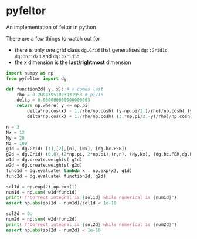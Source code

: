 # pyfeltor
An implementation of feltor in python


There are a few things to watch out for
- there is only one grid class `dg.Grid` that generalises `dg::Grid1d`, `dg::Grid2d` and `dg::Grid3d`
- the x dimension is the **last/rightmost** dimension

```python
import numpy as np
from pyfeltor import dg

def function2d( y, x): # x comes last
    rho = 0.20943951023931953 # pi/15
    delta = 0.050000000000000003
    return np.where( y <= np.pi,
        delta*np.cos(x) - 1./rho/np.cosh( (y-np.pi/2.)/rho)/np.cosh( (y-np.pi/2.)/rho),
        delta*np.cos(x) + 1./rho/np.cosh( (3.*np.pi/2.-y)/rho)/np.cosh( (3.*np.pi/2.-y)/rho))

n = 3
Nx = 12
Ny = 28
Nz = 100
g1d = dg.Grid( [1],[2],[n], [Nx], [dg.bc.PER])
g2d = dg.Grid( (0,0),(2*np.pi, 2*np.pi),(n,n), (Ny,Nx), (dg.bc.PER,dg.bc.PER)) # first y then x!!
w1d = dg.create.weights( g1d)
w2d = dg.create.weights( g2d)
func1d = dg.evaluate( lambda x : np.exp(x), g1d)
func2d = dg.evaluate( function2d, g2d)

sol1d = np.exp(2)-np.exp(1)
num1d = np.sum( w1d*func1d)
print( f"Correct integral is {sol1d} while numerical is {num1d}")
assert np.abs(sol1d - num1d)/sol1d < 1e-10

sol2d = 0.
num2d = np.sum( w2d*func2d)
print( f"Correct integral is {sol2d} while numerical is {num2d}")
assert np.abs(sol2d - num2d) < 1e-10

```

